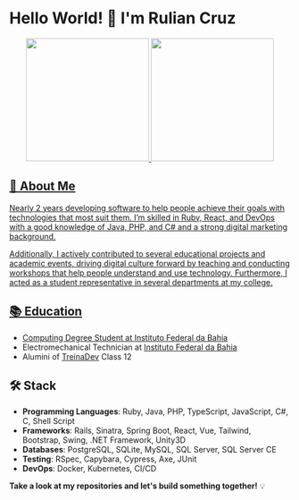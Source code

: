 # Hello World! 👋 I'm Rulian Cruz

<div align="center">
  <a href="https://github.com/ruliancruz">
  <img height="220em" src="https://github-readme-stats.vercel.app/api?username=ruliancruz&show_icons=true&hide=stars&show=reviews&include_all_commits=false&count_private=true"/>
  <img height="220em" src="https://github-readme-stats.vercel.app/api/top-langs/?username=ruliancruz&layout=compact&langs_count=10"/>
</div>

## 🚀 About Me

Nearly 2 years developing software to help people achieve their goals with technologies that most suit them. I’m skilled in Ruby, React, and DevOps with a good knowledge of Java, PHP, and C# and a strong digital marketing background.

Additionally, I actively contributed to several educational projects and academic events, driving digital culture forward by teaching and conducting workshops that help people understand and use technology. Furthermore, I acted as a student representative in several departments at my college.

## 📚 Education

- Computing Degree Student at [Instituto Federal da Bahia](https://portal.ifba.edu.br/jacobina/cursos/superior/Licenciatura/curso-superior-informatica)
- Electromechanical Technician at [Instituto Federal da Bahia](https://portal.ifba.edu.br/jacobina/cursos/subsequente/eletromecanica)
- Alumini of [TreinaDev](https://treinadev.com.br) Class 12

## 🛠️ Stack

- **Programming Languages**: Ruby, Java, PHP, TypeScript, JavaScript, C#, C, Shell Script
- **Frameworks**: Rails, Sinatra, Spring Boot, React, Vue, Tailwind, Bootstrap, Swing, .NET Framework, Unity3D
- **Databases**: PostgreSQL, SQLite, MySQL, SQL Server, SQL Server CE
- **Testing**: RSpec, Capybara, Cypress, Axe, JUnit
- **DevOps**: Docker, Kubernetes, CI/CD

**Take a look at my repositories and let's build something together!** 💡

